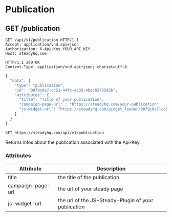 # Publication
## GET /publication
```http
GET /api/v1/publication HTTP/1.1
Accept: application/vnd.api+json
Authorization: X-Api-Key YOUR_API_KEY
Host: steadyhq.com
```
```http
HTTP/1.1 200 OK
Content-Type: application/vnd.api+json; charset=utf-8
```
```javascript
{
  "data": {
    "type": "publication",
    "id": "0879c0a7-cc51-44fc-ac35-4bec65735d5b",
    "attributes": {
      "title": "Title of your publication",
      "campaign-page-url" : "https://steadyhq.com/your-publication",
      "js-widget-url": "https://steadyhq.com/widget_loader/0879c0a7-cc51-44fc-ac35-4bec65735d5b"
    }
  }
}
```

`GET https://steadyhq.com/api/v1/publication`

Returns infos about the publication associated with the Api-Key.

### Attributes
Attribute | Description
--------- | -----------
title | the title of the publication
campaign-page-url | the url of your steady page
js-widget-url | the url of the JS-Steady-Plugin of your publication